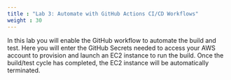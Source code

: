 ```yaml
---
title : "Lab 3: Automate with GitHub Actions CI/CD Workflows"
weight : 30
---
```


In this lab you will enable the GitHub workflow to automate the build and test. Here you will enter the GitHub Secrets needed to access your AWS account to provision and launch an EC2 instance to run the build. Once the build/test cycle has completed, the EC2 instance will be automatically terminated.
 